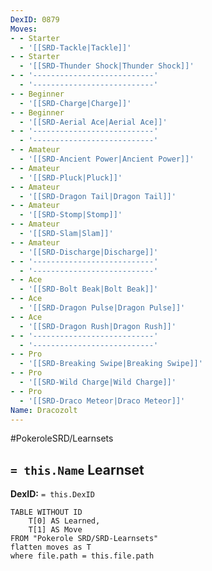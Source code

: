 ```yaml
---
DexID: 0879
Moves:
- - Starter
  - '[[SRD-Tackle|Tackle]]'
- - Starter
  - '[[SRD-Thunder Shock|Thunder Shock]]'
- - '---------------------------'
  - '---------------------------'
- - Beginner
  - '[[SRD-Charge|Charge]]'
- - Beginner
  - '[[SRD-Aerial Ace|Aerial Ace]]'
- - '---------------------------'
  - '---------------------------'
- - Amateur
  - '[[SRD-Ancient Power|Ancient Power]]'
- - Amateur
  - '[[SRD-Pluck|Pluck]]'
- - Amateur
  - '[[SRD-Dragon Tail|Dragon Tail]]'
- - Amateur
  - '[[SRD-Stomp|Stomp]]'
- - Amateur
  - '[[SRD-Slam|Slam]]'
- - Amateur
  - '[[SRD-Discharge|Discharge]]'
- - '---------------------------'
  - '---------------------------'
- - Ace
  - '[[SRD-Bolt Beak|Bolt Beak]]'
- - Ace
  - '[[SRD-Dragon Pulse|Dragon Pulse]]'
- - Ace
  - '[[SRD-Dragon Rush|Dragon Rush]]'
- - '---------------------------'
  - '---------------------------'
- - Pro
  - '[[SRD-Breaking Swipe|Breaking Swipe]]'
- - Pro
  - '[[SRD-Wild Charge|Wild Charge]]'
- - Pro
  - '[[SRD-Draco Meteor|Draco Meteor]]'
Name: Dracozolt
---
```


#PokeroleSRD/Learnsets

## `= this.Name` Learnset

**DexID:** `= this.DexID`

```dataview
TABLE WITHOUT ID
    T[0] AS Learned,
    T[1] AS Move
FROM "Pokerole SRD/SRD-Learnsets"
flatten moves as T
where file.path = this.file.path
```
